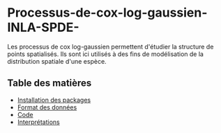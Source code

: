 # Processus-de-cox-log-gaussien-INLA-SPDE-
Les processus de cox log-gaussien permettent d'étudier la structure de points spatialisés. Ils sont ici utilisés à des fins de modélisation de la distribution spatiale d'une espèce.

## Table des matières

- [Installation des packages](#installation-des-packages)
- [Format des données](#format-des-données)
- [Code](#code)
- [Interprétations](#interprétations)
